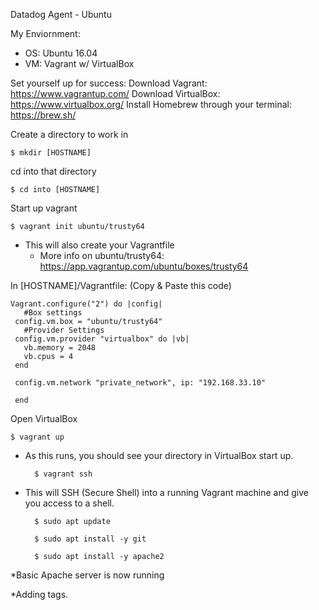 Datadog Agent - Ubuntu

My Enviornment:
- OS: Ubuntu 16.04
- VM: Vagrant w/ VirtualBox

Set yourself up for success:
Download Vagrant: https://www.vagrantup.com/
Download VirtualBox: https://www.virtualbox.org/
Install Homebrew through your terminal: https://brew.sh/

Create a directory to work in

	$ mkdir [HOSTNAME]
cd into that directory

	$ cd into [HOSTNAME]
Start up vagrant

	$ vagrant init ubuntu/trusty64
- This will also create your Vagrantfile
    - More info on ubuntu/trusty64: https://app.vagrantup.com/ubuntu/boxes/trusty64
    
In [HOSTNAME]/Vagrantfile:
(Copy & Paste this code)

	Vagrant.configure("2") do |config|
	   #Box settings
	 config.vm.box = "ubuntu/trusty64"
	   #Provider Settings
	 config.vm.provider "virtualbox" do |vb|
	   vb.memory = 2048
	   vb.cpus = 4
	 end

	 config.vm.network "private_network", ip: "192.168.33.10"

	 end
 
 
Open VirtualBox


   	$ vagrant up
- As this runs, you should see your directory in VirtualBox start up. 
		
     	$ vagrant ssh
- This will SSH (Secure Shell) into a running Vagrant machine and give you access to a shell.

     	$ sudo apt update

    	$ sudo apt install -y git

     	$ sudo apt install -y apache2
*Basic Apache server is now running 


*Adding tags. 





